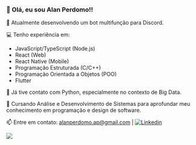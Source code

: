 ### 👋 Olá, eu sou Alan Perdomo!!

🚀 Atualmente desenvolvendo um bot multifunção para Discord. 

💻 Tenho experiência em:
   - JavaScript/TypeScript (Node.js)
   - React (Web)
   - React Native (Mobile)
   - Programação Estruturada (C/C++)
   - Programação Orientada a Objetos (POO)
   - Flutter

🐍 Já tive contato com Python, especialmente no contexto de Big Data.

📘 Cursando Análise e Desenvolvimento de Sistemas para aprofundar meu conhecimento em programação e design de software.

📫 Entre em contato: [alanperdomo.ap@gmail.com](mailto:alanperdomo.ap@gmail.com) | [![Linkedin](https://img.shields.io/badge/LinkedIn-0077B5?style=for-the-badge&logo=linkedin&logoColor=white)](https://www.linkedin.com/in/alan-perdomo-54466818/)

![](https://komarev.com/ghpvc/?username=AlanPerdomo&style=plastic)
